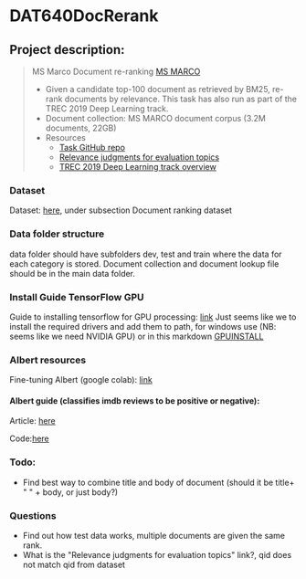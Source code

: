 # DAT640DocRerank
## Project description:
> MS Marco Document re-ranking [MS MARCO](https://microsoft.github.io/msmarco/)
>  * Given a candidate top-100 document as retrieved by BM25, re-rank documents by relevance. This task has also run as part of the TREC 2019 Deep Learning track.
>  * Document collection: MS MARCO document corpus (3.2M documents, 22GB)
>  * Resources
>    * [Task GitHub repo](https://github.com/microsoft/MSMARCO-Document-Ranking)
>    * [Relevance judgments for evaluation topics](https://trec.nist.gov/data/cast/2019qrels.txt)
>    * [TREC 2019 Deep Learning track overview](https://arxiv.org/abs/2003.07820)

### Dataset

Dataset: [here](https://microsoft.github.io/msmarco/TREC-Deep-Learning-2019), under subsection Document ranking dataset

### Data folder structure

data folder should have subfolders dev, test and train where the data for each category is stored. Document collection and document lookup file should be in the main data folder.

### Install Guide TensorFlow GPU
Guide to installing tensorflow for GPU processing: [link](https://www.tensorflow.org/install/gpu)
Just seems like we to install the required drivers and add them to path, for windows use (NB: seems like we need NVIDIA GPU)
or in this markdown [GPUINSTALL](GPUINSTALL.md)


### Albert resources

Fine-tuning Albert (google colab): [link](https://colab.research.google.com/github/NadirEM/nlp-notebooks/blob/master/Fine_tune_ALBERT_sentence_pair_classification.ipynb)

#### Albert guide (classifies imdb reviews to be positive or negative):

Article: [here](https://analyticsindiamag.com/complete-guide-to-albert-a-lite-bertwith-python-code/)

Code:[here](https://colab.research.google.com/drive/1PQ-tpKUHoxNSR-gmPJpYxpiH8JZNuMjg?usp=sharing)

### Todo:
- Find best way to combine title and body of document (should it be title+ " " + body, or just body?)

### Questions
- Find out how test data works, multiple documents are given the same rank.
- What is the "Relevance judgments for evaluation topics" link?, qid does not match qid from dataset
